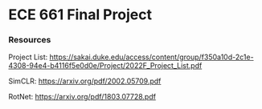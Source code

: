 # ECE 661 Final Project

### Resources
Project List: https://sakai.duke.edu/access/content/group/f350a10d-2c1e-4308-94e4-b4116f5e0d0e/Project/2022F_Project_List.pdf

SimCLR: https://arxiv.org/pdf/2002.05709.pdf

RotNet: https://arxiv.org/pdf/1803.07728.pdf
